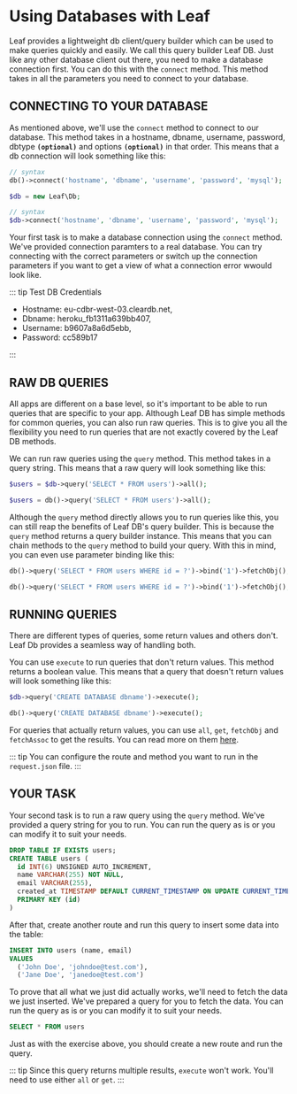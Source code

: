 # Using Databases with Leaf

Leaf provides a lightweight db client/query builder which can be used to make queries quickly and easily. We call this query builder Leaf DB. Just like any other database client out there, you need to make a database connection first. You can do this with the `connect` method. This method takes in all the parameters you need to connect to your database.

## CONNECTING TO YOUR DATABASE

As mentioned above, we'll use the `connect` method to connect to our database. This method takes in a hostname, dbname, username, password, dbtype **`(optional)`** and options **`(optional)`** in that order. This means that a db connection will look something like this:

<div class="functional-mode">

```php
// syntax
db()->connect('hostname', 'dbname', 'username', 'password', 'mysql');
```

</div>
<div class="class-mode">

```php
$db = new Leaf\Db;

// syntax
$db->connect('hostname', 'dbname', 'username', 'password', 'mysql');
```

</div>

Your first task is to make a database connection using the `connect` method. We've provided connection paramters to a real database. You can try connecting with the correct parameters or switch up the connection parameters if you want to get a view of what a connection error wwould look like.

::: tip Test DB Credentials

- Hostname: eu-cdbr-west-03.cleardb.net,
- Dbname: heroku_fb1311a639bb407,
- Username: b9607a8a6d5ebb,
- Password: cc589b17

:::

## RAW DB QUERIES

All apps are different on a base level, so it's important to be able to run queries that are specific to your app. Although Leaf DB has simple methods for common queries, you can also run raw queries. This is to give you all the flexibility you need to run queries that are not exactly covered by the Leaf DB methods.

We can run raw queries using the `query` method. This method takes in a query string. This means that a raw query will look something like this:

<div class="class-mode">

```php
$users = $db->query('SELECT * FROM users')->all();
```

</div>
<div class="functional-mode">

```php
$users = db()->query('SELECT * FROM users')->all();
```

</div>

Although the `query` method directly allows you to run queries like this, you can still reap the benefits of Leaf DB's query builder. This is because the `query` method returns a query builder instance. This means that you can chain methods to the `query` method to build your query. With this in mind, you can even use parameter binding like this:

<div class="class-mode">

```php
db()->query('SELECT * FROM users WHERE id = ?')->bind('1')->fetchObj();
```

</div>
<div class="functional-mode">

```php
db()->query('SELECT * FROM users WHERE id = ?')->bind('1')->fetchObj();
```

</div>

## RUNNING QUERIES

There are different types of queries, some return values and others don't. Leaf Db provides a seamless way of handling both.

You can use `execute` to run queries that don't return values. This method returns a boolean value. This means that a query that doesn't return values will look something like this:

<div class="class-mode">

```php
$db->query('CREATE DATABASE dbname')->execute();
```

</div>
<div class="functional-mode">

```php
db()->query('CREATE DATABASE dbname')->execute();
```

</div>

For queries that actually return values, you can use `all`, `get`, `fetchObj` and `fetchAssoc` to get the results. You can read more on them [here](/modules/db/v/2/#running-queries).

::: tip
You can configure the route and method you want to run in the `request.json` file.
:::

## YOUR TASK

Your second task is to run a raw query using the `query` method. We've provided a query string for you to run. You can run the query as is or you can modify it to suit your needs.

```sql
DROP TABLE IF EXISTS users;
CREATE TABLE users (
  id INT(6) UNSIGNED AUTO_INCREMENT,
  name VARCHAR(255) NOT NULL,
  email VARCHAR(255),
  created_at TIMESTAMP DEFAULT CURRENT_TIMESTAMP ON UPDATE CURRENT_TIMESTAMP,
  PRIMARY KEY (id)
)
```

After that, create another route and run this query to insert some data into the table:

```sql
INSERT INTO users (name, email)
VALUES
  ('John Doe', 'johndoe@test.com'),
  ('Jane Doe', 'janedoe@test.com')
```

To prove that all what we just did actually works, we'll need to fetch the data we just inserted. We've prepared a query for you to fetch the data. You can run the query as is or you can modify it to suit your needs.

```sql
SELECT * FROM users
```

Just as with the exercise above, you should create a new route and run the query.

::: tip
Since this query returns multiple results, `execute` won't work. You'll need to use either `all` or `get`.
:::

